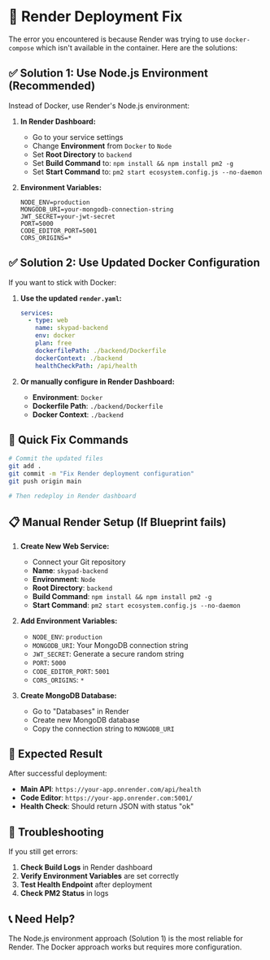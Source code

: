 # 🚨 Render Deployment Fix

The error you encountered is because Render was trying to use `docker-compose` which isn't available in the container. Here are the solutions:

## ✅ **Solution 1: Use Node.js Environment (Recommended)**

Instead of Docker, use Render's Node.js environment:

1. **In Render Dashboard:**
   - Go to your service settings
   - Change **Environment** from `Docker` to `Node`
   - Set **Root Directory** to `backend`
   - Set **Build Command** to: `npm install && npm install pm2 -g`
   - Set **Start Command** to: `pm2 start ecosystem.config.js --no-daemon`

2. **Environment Variables:**
   ```
   NODE_ENV=production
   MONGODB_URI=your-mongodb-connection-string
   JWT_SECRET=your-jwt-secret
   PORT=5000
   CODE_EDITOR_PORT=5001
   CORS_ORIGINS=*
   ```

## ✅ **Solution 2: Use Updated Docker Configuration**

If you want to stick with Docker:

1. **Use the updated `render.yaml`:**
   ```yaml
   services:
     - type: web
       name: skypad-backend
       env: docker
       plan: free
       dockerfilePath: ./backend/Dockerfile
       dockerContext: ./backend
       healthCheckPath: /api/health
   ```

2. **Or manually configure in Render Dashboard:**
   - **Environment**: `Docker`
   - **Dockerfile Path**: `./backend/Dockerfile`
   - **Docker Context**: `./backend`

## 🔧 **Quick Fix Commands**

```bash
# Commit the updated files
git add .
git commit -m "Fix Render deployment configuration"
git push origin main

# Then redeploy in Render dashboard
```

## 📋 **Manual Render Setup (If Blueprint fails)**

1. **Create New Web Service:**
   - Connect your Git repository
   - **Name**: `skypad-backend`
   - **Environment**: `Node`
   - **Root Directory**: `backend`
   - **Build Command**: `npm install && npm install pm2 -g`
   - **Start Command**: `pm2 start ecosystem.config.js --no-daemon`

2. **Add Environment Variables:**
   - `NODE_ENV`: `production`
   - `MONGODB_URI`: Your MongoDB connection string
   - `JWT_SECRET`: Generate a secure random string
   - `PORT`: `5000`
   - `CODE_EDITOR_PORT`: `5001`
   - `CORS_ORIGINS`: `*`

3. **Create MongoDB Database:**
   - Go to "Databases" in Render
   - Create new MongoDB database
   - Copy the connection string to `MONGODB_URI`

## 🎯 **Expected Result**

After successful deployment:
- **Main API**: `https://your-app.onrender.com/api/health`
- **Code Editor**: `https://your-app.onrender.com:5001/`
- **Health Check**: Should return JSON with status "ok"

## 🚨 **Troubleshooting**

If you still get errors:

1. **Check Build Logs** in Render dashboard
2. **Verify Environment Variables** are set correctly
3. **Test Health Endpoint** after deployment
4. **Check PM2 Status** in logs

## 📞 **Need Help?**

The Node.js environment approach (Solution 1) is the most reliable for Render. The Docker approach works but requires more configuration.
